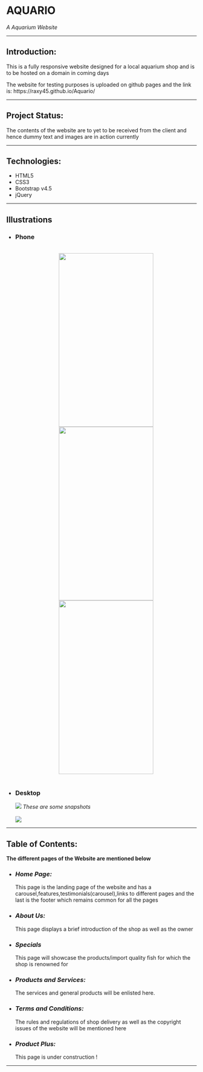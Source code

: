 
# AQUARIO
<em>A Aquarium Website</em><hr>

<h2>Introduction:</h2>
<p>This is a fully responsive website designed for a local aquarium shop and is to be hosted on a domain in coming days</p>
<p>The website for testing purposes is uploaded on github pages and the link is: https://raxy45.github.io/Aquario/</p><hr style="height:1px">

<h2>Project Status:</h2>
<p>The contents of the website are to yet to be received from the client and hence dummy text and images are in action currently</p><hr>

<h2>Technologies:</h2>
<ul><li>HTML5</li><li>CSS3</li><li>Bootstrap v4.5</li><li>jQuery</li></ul><hr>

<h2>Illustrations</h2>
<ul>
<h3><li>Phone</li></h3>
<br>
<div align="center">
<img src="https://user-images.githubusercontent.com/46518495/90400952-e7758900-e0ba-11ea-93fa-2ed5d4da4ab5.jpg" 
 height=460px width=250px  >
<img src="https://user-images.githubusercontent.com/46518495/90401002-f8be9580-e0ba-11ea-8f7e-544c408263ff.jpg" height=460px width=250px  >
<img src="https://user-images.githubusercontent.com/46518495/90401047-083dde80-e0bb-11ea-8704-300d3ec02aeb.jpg"  height=460px width=250px ></div><br>

<h3><li>Desktop</li></h3>
<img src="https://user-images.githubusercontent.com/46518495/90400782-9b2a4900-e0ba-11ea-882b-0f86323acb73.png">
<em>These are some snapshots</em><br><br>
<img src="https://user-images.githubusercontent.com/46518495/90400845-bbf29e80-e0ba-11ea-9f49-baf5fbf3b863.png">
<br>
</ul><hr>

<h2>Table of Contents:</h2>
<strong>The different pages of the Website are mentioned below</strong>
<ul><li><h3><em>Home Page:</em></h3>This page is the landing page of the website and has a carousel,features,testimonials(carousel),links to different pages and the 
last is the footer which remains common for all the pages</li>
<li><h3><em>About Us:</em></h3>This page displays a brief introduction of the shop as well as the owner</li>
<li><h3><em>Specials</em></h3>This page will showcase the products/import quality fish for which the shop is renowned for</li>
<li><h3><em>Products and Services:</em></h3>The services and general products will be enlisted here.</li>
<li><h3><em>Terms and Conditions:</em></h3>The rules and regulations of shop delivery as well as the 
copyright issues of the website will be mentioned here</li>
<li><h3><em>Product Plus:</em></h3>This page is under construction !</li>
</ul>
<hr>

</body>
